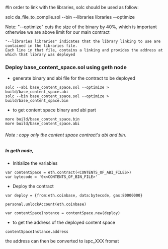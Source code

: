 #In order to link with the libraries, solc should be used as follow:

solc da_file_to_compile.sol --bin --libraries libraries --optimize

Note: 
	"--optimize" cuts the size of the binary by 40%, which is important otherwise we are above limit for our main contract

	"--libraries libraries" indicates that the library linking to use are contained in the libraries file. 
	Each line in that file, contains a linking and provides the address at which that library was deployed

### Deploy base_content_space.sol using geth node

*  generate binary and abi file for the contract to be deployed
````
solc --abi base_content_space.sol --optimize > build/base_content_space.abi
solc --bin base_content_space.sol --optimize > build/base_content_space.bin
````
* to get content space binary and abi part
````
more build/base_content_space.bin
more build/base_content_space.abi
````
###### Note : copy only the content space contract's abi and bin.

##### In geth node,
* Initialize the variables
````
var contentSpace = eth.contract(<CONTENTS_OF_ABI_FILES>)
var bytecode = '0x<CONTENTS_OF_BIN_FILE>'
````
* Deploy the contract
````
var deploy = {from:eth.coinbase, data:bytecode, gas:80000000}

personal.unlockAccount(eth.coinbase)

var contentSpaceInstance = contentSpace.new(deploy)
````
* to get the address of the deployed content space
````
contentSpaceInstance.address
````

the address can then be converted to ispc_XXX fromat
